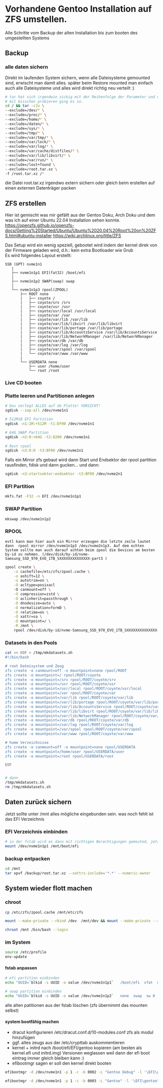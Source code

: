 # Vorhandene Gentoo Installation auf ZFS umstellen.

Alle Schritte vom Backup der alten Installation bis zum booten des umgestellten Systems

## Backup

### alle daten sichern
Direkt im laufenden System sichern, wenn alle Dateisysteme gemounted sind, erwischt man damit alles. später beim Restore mounted man einfach auch alle Dateisysteme und alles wird direkt richtig neu verteilt :)
    

```bash 
# tar hat sich irgendwie zickig mit der Reihenfolge der Parameter und der Syntax der Excludes
# mit bisschen probieren ging es so.
cd / && tar -cJv \
--exclude=/dev/* \
--exclude=/proc/* \
--exclude=/home/* \
--exclude=/daten/* \
--exclude=/sys/* \
--exclude=/tmp/* \
--exclude=/var/tmp/* \
--exclude=/var/lock/* \
--exclude=/var/log/* \
--exclude=/var/cache/distfiles/* \
--exclude=/var/lib/libvirt/* \
--exclude=/var/run/* \
--exclude=/lost+found \
--exclude=/root.tar.xz \
-f /root.tar.xz /*
```

die Datei root.tar.xz irgendwo extern sichern oder gleich beim erstellen auf einen externen Datenträger packen
    
## ZFS erstellen

Hier ist gemischt was mir gefällt aus der Gentoo Doku, Arch Doku und dem was ich auf einer Ubuntu 22.04 Installation sehen konnte.
https://openzfs.github.io/openzfs-docs/Getting%20Started/Ubuntu/Ubuntu%2020.04%20Root%20on%20ZFS.html#ubuntu-installer
https://wiki.archlinux.org/title/ZFS
    
Das Setup wird ein wenig speziell, gebootet wird indem der kernel direk von der Firmware geladen wird, d.h.: kein extra Bootloader wie Grub    
Es wird folgendes Layout erstellt:
```
SSD (GPT) nvme1n1
   |
   ├── nvme1n1p1 EFI(fat32) /boot/efi
   |
   ├── nvme1n1p2 SWAP(swap) swap
   |
   └── nvme1n1p3 rpool(ZPOOL)
       ├── ROOT none
       |   ├── coyote /
       |   ├── coyote/srv /srv
       |   ├── coyote/usr /usr
       |   ├── coyote/usr/local /usr/local
       |   ├── coyote/var /var
       |   ├── coyote/var/lib /var/lib
       |   ├── coyote/var/lib/libvirt /var/lib/libvirt
       |   ├── coyote/var/lib/portage /var/lib/portage
       |   ├── coyote/var/lib/AccountsService /var/lib/AccountsService
       |   ├── coyote/var/lib/NetworkManager /var/lib/NetworkManager
       |   ├── coyote/var/db /var/db
       |   ├── coyote/var/log /var/log
       |   ├── coyote/var/spool /var/spool
       |   └── coyote/var/www /var/www
       | 
       └── USERDATA none
           ├── user /home/user
           └── root /root
```
### Live CD booten

### Platte leeren und Partitionen anlegen
```bash
# Das zerlegt ALLES auf de Platte! VORSICHT!
sgdisk --zap-all /dev/nvme1n1

# 512MiB EFI Partition
sgdisk -n1:1M:+512M -t1:EF00 /dev/nvme1n1

# 64G SWAP Partition
sgdisk -n2:0:+64G -t2:8200 /dev/nvme1n1
  
# Rest rpool
sgdisk -n3:0:0 -t3:BF00 /dev/nvme1n1
```

Falls ein Mirror zfs gebaut wird dann Start und Endsektor der rpool partition rausfinden, fdisk und dann gucken... und dann:
```bash
sgdisk -n3:startsektor:endsektor -t3:BF00 /dev/nvme2n1
```

  
### EFI Partition

```bash
mkfs.fat -F32 -n EFI /dev/nvme1n1p1
```

### SWAP Partition

```bash
mkswap /dev/nvme1n1p2
```
  
### RPOOL
    evtl kann man hier auch ein Mirror erzeugen die letzte zeile lautet dann  rpool mirror /dev/nvme1n1p3 /dev/nvme2n1p3. Auf dem echten System sollte man auch darauf achten beim zpool die Devices am besten by-id zu nehmen. (/dev/disk/by-id/nvme-Samsung_SSD_970_EVO_1TB_SXXXXXXXXXXXXXX-part3 )
```bash
zpool create \
    -o cachefile=/etc/zfs/zpool.cache \
    -o ashift=12 \
    -o autotrim=on \
    -O acltype=posixacl 
    -O canmount=off \
    -O compression=zstd \
    -O aclinherit=passthrough \
    -O dnodesize=auto \
    -O normalization=formD \
    -O relatime=on \
    -O xattr=sa \
    -O mountpoint=/ \
    -R /mnt \
    rpool /dev/disk/by-id/nvme-Samsung_SSD_970_EVO_1TB_SXXXXXXXXXXXXXX-part3
```  
    
### Datasets in den Pools
```bash
cat << EOF > /tmp/mkdatasets.sh
#!/bin/bash

# root Dateisystem und Zeug
zfs create -o canmount=off -o mountpoint=none rpool/ROOT
zfs create -o mountpoint=/ rpool/ROOT/coyote
zfs create -o mountpoint=/srv rpool/ROOT/coyote/srv
zfs create -o mountpoint=/usr rpool/ROOT/coyote/usr
zfs create -o mountpoint=/usr/local rpool/ROOT/coyote/usr/local
zfs create -o mountpoint=/var rpool/ROOT/coyote/var
zfs create -o mountpoint=/var/lib rpool/ROOT/coyote/var/lib
zfs create -o mountpoint=/var/lib/portage rpool/ROOT/coyote/var/lib/portage
zfs create -o mountpoint=/var/lib/AccountsService rpool/ROOT/coyote/var/lib/AccountsService
zfs create -o mountpoint=/var/lib/libvirt rpool/ROOT/coyote/var/lib/libvirt
zfs create -o mountpoint=/var/lib/NetworkManager rpool/ROOT/coyote/var/lib/NetworkManager
zfs create -o mountpoint=/var/db rpool/ROOT/coyote/var/db
zfs create -o mountpoint=/var/log rpool/ROOT/coyote/var/log
zfs create -o mountpoint=/var/spool rpool/ROOT/coyote/var/spool
zfs create -o mountpoint=/var/www rpool/ROOT/coyote/var/www

# home Verzeichnisse
zfs create -o canmount=off -o mountpoint=none rpool/USERDATA    
zfs create -o mountpoint=/home/user rpool/USERDATA/user
zfs create -o mountpoint=/root rpool/USERDATA/root

EOF


# dann
/tmp/mkdatasets.sh
rm /tmp/mkdatasets.sh

```

## Daten zurück sichern

Jetzt sollte unter /mnt alles mögliche eingebunden sein. was noch fehlt ist das EFI Verzeichnis

### EFI Verzeichnis einbinden
```bash
# in der fstab wird es dann mit richtigen Berechtigungen gemouted, jetzt reicht das hier
mount /dev/nvme1n1p1 /mnt/boot/efi
```
### backup entpacken

```bash
cd /mnt
tar xpvf /backup/root.tar.xz --xattrs-include='*.*' --numeric-owner
```

## System wieder flott machen
### chroot
```bash
cp /etc/zfs/zpool.cache /mnt/etc/zfs

mount --make-private --rbind /dev  /mnt/dev && mount --make-private --rbind /proc /mnt/proc && mount --make-private --rbind /run /mnt/run && mount --make-private --rbind /sys  /mnt/sys

chroot /mnt /bin/bash --login
```

### im System
```bash
source /etc/profile
env-update
```
#### fstab anpassen
```bash
# efi partition einbinden
echo "UUID=`blkid -s UUID -o value /dev/nvme1n1p1`   /boot/efi  vfat  umask=0077 0  2" >> /etc/fstab

# swap partition einbinden
echo "UUID=`blkid -s UUID -o value /dev/nvme1n1p2`   none  swap  sw 0  0" >> /etc/fstab
```
alle alten patitionen aus der fstab löschen (zfs übernimmt das mounten selbst)

#### system bootfähig machen
- dracut konfigurieren /etc/dracut.conf.d/10-modules.conf zfs als modul hinzufügen
- ggf. altes zeugs aus der /etc/crypttab auskommentieren
- kernel + initrd nach /boot/efi/EFI/gentoo kopieren (am besten als kernel.efi und initrd.img) Versionen weglassen weil dann der efi boot eintrag immer gleich bleiben kann :)
- efibootmgr sagen er soll den kernel direkt booten 
```bash
efibootmgr -d /dev/nvme1n1 -p 1 -c -b 0002 -L "Gentoo Debug" -l '\EFI\gentoo\kernel.efi' --unicode 'initrd=\EFI\gentoo\initrd.img dozfs root=ZFS=rpool/ROOT/coyote'

efibootmgr -d /dev/nvme1n1 -p 1 -c -b 0003 -L "Gentoo" -l '\EFI\gentoo\kernel.efi' --unicode 'initrd=\EFI\gentoo\initrd.img dozfs root=ZFS=rpool/ROOT/coyote  quiet splash loglevel=3 rd.systemd.show_status=auto rd.udev.log_level=3'
``` 
